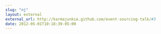 ```yaml
---
slug: "nj"
layout: external
external_url: http://karmajunkie.github.com/event-sourcing-talk/#3
date: 2012-05-01T10:18:39-05:00
---
```

